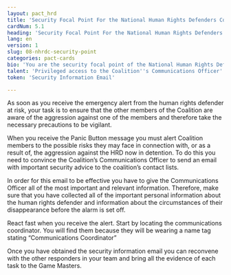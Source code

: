 ```yaml
---
layout: pact_hrd
title: 'Security Focal Point For the National Human Rights Defenders Coalition'
cardNum: 5.1
heading: 'Security Focal Point For the National Human Rights Defenders Coalition'
lang: en
version: 1
slug: 08-nhrdc-security-point
categories: pact-cards
bio: 'You are the security focal point of the National Human Rights Defenders Coalition. The Coalition is a strong national network of NGOs and civil society members, whose priority is to ensure early warnings to its members in relations to security threats to civil society.'
talent: 'Privileged access to the Coalition''s Communications Officer'
token: 'Security Information Email'

---
```


As soon as you receive the emergency alert from the human rights defender at risk, your task is to ensure that the other members of the Coalition are aware of the aggression against one of the members and therefore take the necessary precautions to be vigilant.

When you receive the Panic Button message you must alert Coalition members to the possible risks they may face in connection with, or as a result of, the aggression against the HRD now in detention. To do this you need to convince the Coalition’s Communications Officer to send an email with important security advice to the coalition’s contact lists.

In order for this email to be effective you have to give the Communications Officer all of the most important and relevant information. Therefore, make sure that you have collected all of the important personal information about the human rights defender and information about the circumstances of their disappearance before the alarm is set off.

React fast when you receive the alert. Start by locating the communications coordinator. You will find them because they will be wearing a name tag stating “Communications Coordinator”

Once you have obtained the security information email you can reconvene with the other responders in your team and bring all the evidence of each task to the Game Masters.
